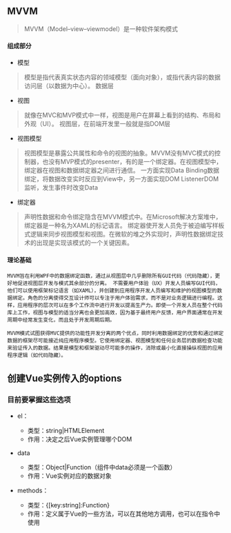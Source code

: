 ## MVVM
> MVVM（Model–view–viewmodel）是一种软件架构模式

#### 组成部分 

- 模型
>模型是指代表真实状态内容的领域模型（面向对象），或指代表内容的数据访问层（以数据为中心）。
>数据层

- 视图
>就像在MVC和MVP模式中一样，视图是用户在屏幕上看到的结构、布局和外观（UI）。
>视图层，在前端开发里一般就是指DOM层

- 视图模型
>视图模型是暴露公共属性和命令的视图的抽象。MVVM没有MVC模式的控制器，也没有MVP模式的presenter，有的是一个绑定器。在视图模型中，绑定器在视图和数据绑定器之间进行通信。
>一方面实现Data Binding数据绑定，将数据改变实时反应到View中，另一方面实现DOM ListenerDOM监听，发生事件时改变Data

- 绑定器
>声明性数据和命令绑定隐含在MVVM模式中。在Microsoft解决方案堆中，绑定器是一种名为XAML的标记语言。 绑定器使开发人员免于被迫编写样板式逻辑来同步视图模型和视图。在微软的堆之外实现时，声明性数据绑定技术的出现是实现该模式的一个关键因素。

#### 理论基础
`MVVM旨在利用WPF中的数据绑定函数，通过从视图层中几乎删除所有GUI代码（代码隐藏），更好地促进视图层开发与模式其余部分的分离。 不需要用户体验（UX）开发人员编写GUI代码，他们可以使用框架标记语言（如XAML），并创建到应用程序开发人员编写和维护的视图模型的数据绑定。角色的分离使得交互设计师可以专注于用户体验需求，而不是对业务逻辑进行编程。这样，应用程序的层次可以在多个工作流中进行开发以提高生产力。即使一个开发人员在整个代码库上工作，视图与模型的适当分离也会更加高效，因为基于最终用户反馈，用户界面通常在开发周期中经常发生变化，而且处于开发周期后期。`

`MVVM模式试图获得MVC提供的功能性开发分离的两个优点，同时利用数据绑定的优势和通过绑定数据的框架尽可能接近纯应用程序模型。它使用绑定器、视图模型和任何业务层的数据检查功能来验证传入的数据。结果是模型和框架驱动尽可能多的操作，消除或最小化直接操纵视图的应用程序逻辑（如代码隐藏）。`


## 创建Vue实例传入的options
### 目前要掌握这些选项

- el：
  - 类型：string|HTMLElement
  - 作用：决定之后Vue实例管理哪个DOM

- data
  - 类型：Object|Function（组件中data必须是一个函数）
  - 作用：Vue实例对应的数据对象

- methods：
  - 类型：{[key:string]:Function}
  - 作用：定义属于Vue的一些方法，可以在其他地方调用，也可以在指令中使用
